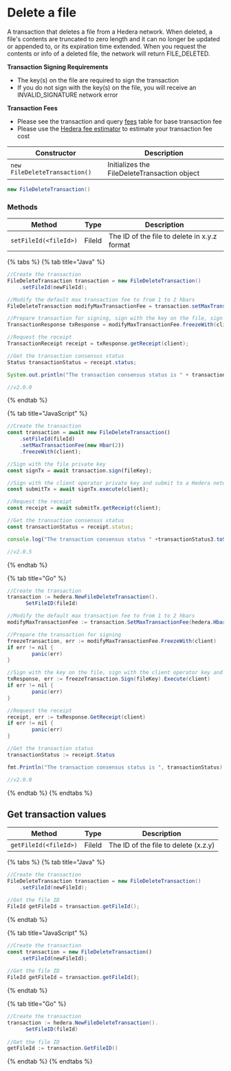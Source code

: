 # Delete a file

A transaction that deletes a file from a Hedera network. When deleted, a file's contents are truncated to zero length and it can no longer be updated or appended to, or its expiration time extended. When you request the contents or info of a deleted file, the network will return FILE\_DELETED.

**Transaction Signing Requirements**

- The key(s) on the file are required to sign the transaction
- If you do not sign with the key(s) on the file, you will receive an INVALID\_SIGNATURE network error

**Transaction Fees**

- Please see the transaction and query [fees](../../../networks/mainnet/fees/#transaction-and-query-fees) table for base transaction fee
- Please use the [Hedera fee estimator](https://hedera.com/fees) to estimate your transaction fee cost

| Constructor                   | Description                                  |
| ----------------------------- | -------------------------------------------- |
| `new FileDeleteTransaction()` | Initializes the FileDeleteTransaction object |

```java
new FileDeleteTransaction()
```

### Methods

| Method                | Type   | Description                                                                  |
| --------------------- | ------ | ---------------------------------------------------------------------------- |
| `setFileId(<fileId>)` | FileId | The ID of the file to delete in x.y.z format |

{% tabs %}
{% tab title="Java" %}

```java
//Create the transaction
FileDeleteTransaction transaction = new FileDeleteTransaction()
    .setFileId(newFileId);

//Modify the default max transaction fee to from 1 to 2 hbars
FileDeleteTransaction modifyMaxTransactionFee = transaction.setMaxTransactionFee(new Hbar(2));

//Prepare transaction for signing, sign with the key on the file, sign with the client operator key and submit to a Hedera network
TransactionResponse txResponse = modifyMaxTransactionFee.freezeWith(client).sign(key).execute(client);

//Request the receipt
TransactionReceipt receipt = txResponse.getReceipt(client);

//Get the transaction consensus status
Status transactionStatus = receipt.status;

System.out.println("The transaction consensus status is " + transactionStatus);

//v2.0.0
```

{% endtab %}

{% tab title="JavaScript" %}

```javascript
//Create the transaction
const transaction = await new FileDeleteTransaction()
    .setFileId(fileId)
    .setMaxTransactionFee(new Hbar(2))
    .freezeWith(client);

//Sign with the file private key
const signTx = await transaction.sign(fileKey);

//Sign with the client operator private key and submit to a Hedera network
const submitTx = await signTx.execute(client);

//Request the receipt
const receipt = await submitTx.getReceipt(client);

//Get the transaction consensus status
const transactionStatus = receipt.status;

console.log("The transaction consensus status " +transactionStatus3.toString());

//v2.0.5
```

{% endtab %}

{% tab title="Go" %}

```java
//Create the transaction
transaction := hedera.NewFileDeleteTransaction().
	  SetFileID(fileId)

//Modify the default max transaction fee to from 1 to 2 hbars
modifyMaxTransactionFee := transaction.SetMaxTransactionFee(hedera.HbarFrom(2, hedera.HbarUnits.Hbar))

//Prepare the transaction for signing
freezeTransaction, err := modifyMaxTransactionFee.FreezeWith(client)
if err != nil {
		panic(err)
}

//Sign with the key on the file, sign with the client operator key and submit to a Hedera network
txResponse, err := freezeTransaction.Sign(fileKey).Execute(client)
if err != nil {
		panic(err)
}

//Request the receipt
receipt, err := txResponse.GetReceipt(client)
if err != nil {
		panic(err)
}

//Get the transaction status
transactionStatus := receipt.Status

fmt.Println("The transaction consensus status is ", transactionStatus)

//v2.0.0
```

{% endtab %}
{% endtabs %}

## Get transaction values

| Method                | Type   | Description                                                                             |
| --------------------- | ------ | --------------------------------------------------------------------------------------- |
| `getFileId(<fileId>)` | FileId | The ID of the file to delete (x.z.y) |

{% tabs %}
{% tab title="Java" %}

```java
//Create the transaction
FileDeleteTransaction transaction = new FileDeleteTransaction()
    .setFileId(newFileId);

//Get the file ID
FileId getFileId = transaction.getFileId();
```

{% endtab %}

{% tab title="JavaScript" %}

```javascript
//Create the transaction
const transaction = new FileDeleteTransaction()
    .setFileId(newFileId);
    
//Get the file ID
FileId getFileId = transaction.getFileId();
```

{% endtab %}

{% tab title="Go" %}

```java
//Create the transaction
transaction := hedera.NewFileDeleteTransaction().
	  SetFileID(fileId)
	
//Get the file ID
getFileId := transaction.GetFileID()
```

{% endtab %}
{% endtabs %}
